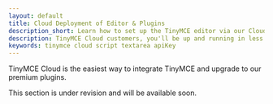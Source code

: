 ```yaml
---
layout: default
title: Cloud Deployment of Editor & Plugins
description_short: Learn how to set up the TinyMCE editor via our Cloud, or migrate from a Self-hosted environment.
description: TinyMCE Cloud customers, you'll be up and running in less than 5 minutes.
keywords: tinymce cloud script textarea apiKey
---
```


TinyMCE Cloud is the easiest way to integrate TinyMCE and upgrade to our premium plugins.

This section is under revision and will be available soon.